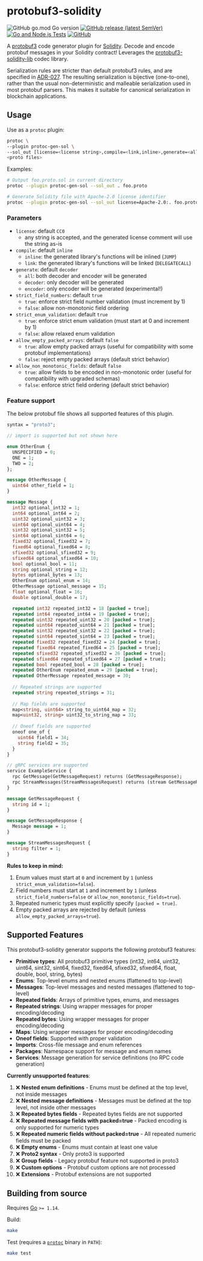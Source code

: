 # protobuf3-solidity

![GitHub go.mod Go version](https://img.shields.io/github/go-mod/go-version/lazyledger/protobuf3-solidity)
[![GitHub release (latest SemVer)](https://img.shields.io/github/v/release/lazyledger/protobuf3-solidity)](https://github.com/lazyledger/protobuf3-solidity/releases)
[![Go and Node.js Tests](https://github.com/lazyledger/protobuf3-solidity/workflows/Go%20and%20Node.js%20Tests/badge.svg)](https://github.com/lazyledger/protobuf3-solidity/actions?query=workflow%3A%22Go+and+Node.js+Tests%22)
[![GitHub](https://img.shields.io/github/license/lazyledger/protobuf3-solidity)](https://github.com/lazyledger/protobuf3-solidity/blob/master/LICENSE)

A [protobuf3](https://developers.google.com/protocol-buffers) code generator plugin for [Solidity](https://github.com/ethereum/solidity). Decode and encode protobuf messages in your Solidity contract! Leverages the [protobuf3-solidity-lib](https://github.com/lazyledger/protobuf3-solidity-lib) codec library.

Serialization rules are stricter than default protobuf3 rules, and are specified in [ADR-027](https://github.com/cosmos/cosmos-sdk/blob/master/docs/architecture/adr-027-deterministic-protobuf-serialization.md). The resulting serialization is bijective (one-to-one), rather than the usual non-deterministic and malleable serialization used in most protobuf parsers. This makes it suitable for canonical serialization in blockchain applications.

## Usage

Use as a `protoc` plugin:
```sh
protoc \
--plugin protoc-gen-sol \
--sol_out [license=<license string>,compile=<link,inline>,generate=<all,decoder,encoder>:]<output directory> \
<proto files>
```

Examples:
```sh
# Output foo.proto.sol in current directory
protoc --plugin protoc-gen-sol --sol_out . foo.proto

# Generate Solidity file with Apache-2.0 license identifier
protoc --plugin protoc-gen-sol --sol_out license=Apache-2.0:. foo.proto
```

### Parameters

- `license`: default `CC0`
  - any string is accepted, and the generated license comment will use the string as-is
- `compile`: default `inline`
  - `inline`: the generated library's functions will be inlined (`JUMP`)
  - `link`: the generated library's functions will be linked (`DELEGATECALL`)
- `generate`: default `decoder`
  - `all`: both decoder and encoder will be generated
  - `decoder`: only decoder will be generated
  - `encoder`: only encoder will be generated (experimental!)
- `strict_field_numbers`: default `true`
  - `true`: enforce strict field number validation (must increment by 1)
  - `false`: allow non-monotonic field ordering
- `strict_enum_validation`: default `true`
  - `true`: enforce strict enum validation (must start at 0 and increment by 1)
  - `false`: allow relaxed enum validation
- `allow_empty_packed_arrays`: default `false`
  - `true`: allow empty packed arrays (useful for compatibility with some protobuf implementations)
  - `false`: reject empty packed arrays (default strict behavior)
- `allow_non_monotonic_fields`: default `false`
  - `true`: allow fields to be encoded in non-monotonic order (useful for compatibility with upgraded schemas)
  - `false`: enforce strict field ordering (default strict behavior)

### Feature support

The below protobuf file shows all supported features of this plugin.
```protobuf
syntax = "proto3";

// import is supported but not shown here

enum OtherEnum {
  UNSPECIFIED = 0;
  ONE = 1;
  TWO = 2;
};

message OtherMessage {
  uint64 other_field = 1;
}

message Message {
  int32 optional_int32 = 1;
  int64 optional_int64 = 2;
  uint32 optional_uint32 = 3;
  uint64 optional_uint64 = 4;
  sint32 optional_sint32 = 5;
  sint64 optional_sint64 = 6;
  fixed32 optional_fixed32 = 7;
  fixed64 optional_fixed64 = 8;
  sfixed32 optional_sfixed32 = 9;
  sfixed64 optional_sfixed64 = 10;
  bool optional_bool = 11;
  string optional_string = 12;
  bytes optional_bytes = 13;
  OtherEnum optional_enum = 14;
  OtherMessage optional_message = 15;
  float optional_float = 16;
  double optional_double = 17;

  repeated int32 repeated_int32 = 18 [packed = true];
  repeated int64 repeated_int64 = 19 [packed = true];
  repeated uint32 repeated_uint32 = 20 [packed = true];
  repeated uint64 repeated_uint64 = 21 [packed = true];
  repeated sint32 repeated_sint32 = 22 [packed = true];
  repeated sint64 repeated_sint64 = 23 [packed = true];
  repeated fixed32 repeated_fixed32 = 24 [packed = true];
  repeated fixed64 repeated_fixed64 = 25 [packed = true];
  repeated sfixed32 repeated_sfixed32 = 26 [packed = true];
  repeated sfixed64 repeated_sfixed64 = 27 [packed = true];
  repeated bool repeated_bool = 28 [packed = true];
  repeated OtherEnum repeated_enum = 29 [packed = true];
  repeated OtherMessage repeated_message = 30;
  
  // Repeated strings are supported
  repeated string repeated_strings = 31;
  
  // Map fields are supported
  map<string, uint64> string_to_uint64_map = 32;
  map<uint32, string> uint32_to_string_map = 33;
  
  // Oneof fields are supported
  oneof one_of {
    uint64 field1 = 34;
    string field2 = 35;
  }
}

// gRPC services are supported
service ExampleService {
  rpc GetMessage(GetMessageRequest) returns (GetMessageResponse);
  rpc StreamMessages(StreamMessagesRequest) returns (stream GetMessageResponse);
}

message GetMessageRequest {
  string id = 1;
}

message GetMessageResponse {
  Message message = 1;
}

message StreamMessagesRequest {
  string filter = 1;
}
```

**Rules to keep in mind:**
1. Enum values must start at `0` and increment by `1` (unless `strict_enum_validation=false`).
1. Field numbers must start at `1` and increment by `1` (unless `strict_field_numbers=false` or `allow_non_monotonic_fields=true`).
1. Repeated numeric types must explicitly specify `[packed = true]`.
1. Empty packed arrays are rejected by default (unless `allow_empty_packed_arrays=true`).

## Supported Features

This protobuf3-solidity generator supports the following protobuf3 features:

- **Primitive types**: All protobuf3 primitive types (int32, int64, uint32, uint64, sint32, sint64, fixed32, fixed64, sfixed32, sfixed64, float, double, bool, string, bytes)
- **Enums**: Top-level enums and nested enums (flattened to top-level)
- **Messages**: Top-level messages and nested messages (flattened to top-level)
- **Repeated fields**: Arrays of primitive types, enums, and messages
- **Repeated strings**: Using wrapper messages for proper encoding/decoding
- **Repeated bytes**: Using wrapper messages for proper encoding/decoding
- **Maps**: Using wrapper messages for proper encoding/decoding
- **Oneof fields**: Supported with proper validation
- **Imports**: Cross-file message and enum references
- **Packages**: Namespace support for message and enum names
- **Services**: Message generation for service definitions (no RPC code generation)

**Currently unsupported features**:
1. ❌ **Nested enum definitions** - Enums must be defined at the top level, not inside messages
2. ❌ **Nested message definitions** - Messages must be defined at the top level, not inside other messages
3. ❌ **Repeated bytes fields** - Repeated bytes fields are not supported
4. ❌ **Repeated message fields with packed=true** - Packed encoding is only supported for numeric types
5. ❌ **Repeated numeric fields without packed=true** - All repeated numeric fields must be packed
6. ❌ **Empty enums** - Enums must contain at least one value
7. ❌ **Proto2 syntax** - Only proto3 is supported
8. ❌ **Group fields** - Legacy protobuf feature not supported in proto3
9. ❌ **Custom options** - Protobuf custom options are not processed
10. ❌ **Extensions** - Protobuf extensions are not supported

## Building from source

Requires [Go](https://golang.org/) `>= 1.14`.

Build:
```sh
make
```

Test (requires a [`protoc`](https://github.com/protocolbuffers/protobuf) binary in `PATH`):
```sh
make test
```
